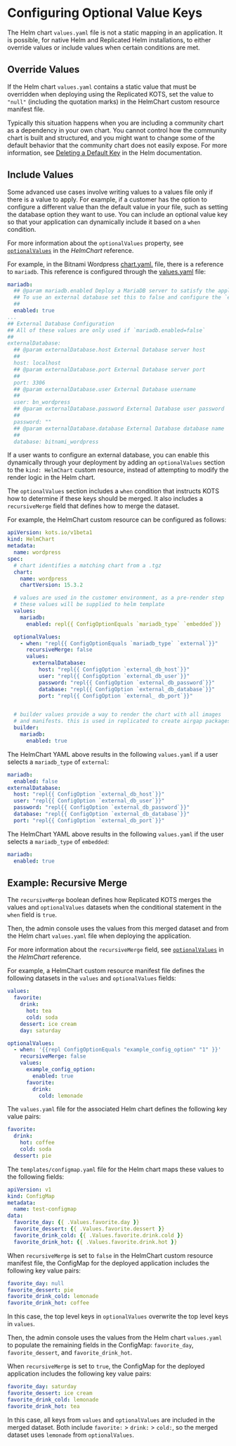 # Configuring Optional Value Keys

The Helm chart `values.yaml` file is not a static mapping in an application.
It is possible, for native Helm and Replicated Helm installations, to either override values or include values when certain conditions are met.

## Override Values

If the Helm chart `values.yaml` contains a static value that must be overridden when deploying using the Replicated KOTS, set the value to `"null"` (including the quotation marks) in the HelmChart custom resource manifest file.

Typically this situation happens when you are including a community chart as a dependency in your own chart. You cannot control how the community chart is built and structured, and you might want to change some of the default behavior that the community chart does not easily expose. For more information, see [Deleting a Default Key](https://helm.sh/docs/chart_template_guide/values_files/#deleting-a-default-key) in the Helm documentation.

## Include Values

Some advanced use cases involve writing values to a values file only if there is a value to apply. For example, if a customer has the option to configure a different value than the default value in your file, such as setting the database option they want to use. You can include an optional value key so that your application can dynamically include it based on a `when` condition. 

For more information about the `optionalValues` property, see [`optionalValues`](https://docs.replicated.com/reference/custom-resource-helmchart#optionalvalues) in the _HelmChart_ reference.

For example, in the Bitnami Wordpress [chart.yaml.](https://github.com/bitnami/charts/blob/main/bitnami/wordpress/Chart.yaml) file, there is a reference to `mariadb`. This reference is configured through the [values.yaml](https://github.com/bitnami/charts/blob/main/bitnami/wordpress/values.yaml#L1086) file:

```yaml
mariadb:
  ## @param mariadb.enabled Deploy a MariaDB server to satisfy the applications database requirements
  ## To use an external database set this to false and configure the `externalDatabase.*` parameters
  ##
  enabled: true
...
## External Database Configuration
## All of these values are only used if `mariadb.enabled=false`
##
externalDatabase:
  ## @param externalDatabase.host External Database server host
  ##
  host: localhost
  ## @param externalDatabase.port External Database server port
  ##
  port: 3306
  ## @param externalDatabase.user External Database username
  ##
  user: bn_wordpress
  ## @param externalDatabase.password External Database user password
  ##
  password: ""
  ## @param externalDatabase.database External Database database name
  ##
  database: bitnami_wordpress
```
If a user wants to configure an external database, you can enable this dynamically through your deployment by adding an `optionalValues` section to the `kind: HelmChart` custom resource, instead of attempting to modify the render logic in the Helm chart.

The `optionalValues` section includes a `when` condition that instructs KOTS how to determine if these keys should be merged. It also includes a `recursiveMerge` field that defines how to merge the dataset.

For example, the HelmChart custom resource can be configured as follows:

```yaml
apiVersion: kots.io/v1beta1
kind: HelmChart
metadata:
  name: wordpress
spec:
  # chart identifies a matching chart from a .tgz
  chart:
    name: wordpress
    chartVersion: 15.3.2

  # values are used in the customer environment, as a pre-render step
  # these values will be supplied to helm template
  values:
    mariadb:
      enabled: repl{{ ConfigOptionEquals `mariadb_type` `embedded`}}

  optionalValues:
    - when: "repl{{ ConfigOptionEquals `mariadb_type` `external`}}"
      recursiveMerge: false
      values:
        externalDatabase:
          host: "repl{{ ConfigOption `external_db_host`}}"
          user: "repl{{ ConfigOption `external_db_user`}}"
          password: "repl{{ ConfigOption `external_db_password`}}"
          database: "repl{{ ConfigOption `external_db_database`}}"
          port: "repl{{ ConfigOption `external_ db_port`}}"


  # builder values provide a way to render the chart with all images
  # and manifests. this is used in replicated to create airgap packages
  builder:
    mariadb:
      enabled: true
```
The HelmChart YAML above results in the following `values.yaml` if a user selects a `mariadb_type` of `external`:

```yaml
mariadb:
  enabled: false
externalDatabase:
  host: "repl{{ ConfigOption `external_db_host`}}"
  user: "repl{{ ConfigOption `external_db_user`}}"
  password: "repl{{ ConfigOption `external_db_password`}}"
  database: "repl{{ ConfigOption `external_db_database`}}"
  port: "repl{{ ConfigOption `external_db_port`}}"
```
The HelmChart YAML above results in the following `values.yaml` if the user selects a `mariadb_type` of `embedded`:

```yaml
mariadb:
  enabled: true
```

## Example: Recursive Merge

The `recursiveMerge` boolean defines how Replicated KOTS merges the values and `optionalValues` datasets when the conditional statement in the `when` field is `true`.

Then, the admin console uses the values from this merged dataset and from the Helm chart `values.yaml` file when deploying the application.

For more information about the `recursiveMerge` field, see [`optionalValues`](https://docs.replicated.com/reference/custom-resource-helmchart#optionalvalues) in the _HelmChart_ reference.

For example, a HelmChart custom resource manifest file defines the following datasets in the `values` and `optionalValues` fields:

```yaml
values:
  favorite:
    drink:
      hot: tea
      cold: soda
    dessert: ice cream
    day: saturday

optionalValues:
  - when: '{{repl ConfigOptionEquals "example_config_option" "1" }}'
    recursiveMerge: false
    values:
      example_config_option:
        enabled: true
      favorite:
        drink:
          cold: lemonade
```

The `values.yaml` file for the associated Helm chart defines the following key value pairs:

```yaml
favorite:
  drink:
    hot: coffee
    cold: soda
  dessert: pie
```
The `templates/configmap.yaml` file for the Helm chart maps these values to the following fields:

```yaml
apiVersion: v1
kind: ConfigMap
metadata:
  name: test-configmap
data:
  favorite_day: {{ .Values.favorite.day }}
  favorite_dessert: {{ .Values.favorite.dessert }}
  favorite_drink_cold: {{ .Values.favorite.drink.cold }}
  favorite_drink_hot: {{ .Values.favorite.drink.hot }}
```

When `recursiveMerge` is set to `false` in the HelmChart custom resource manifest file, the ConfigMap for the deployed application includes the following key value pairs:

```yaml
favorite_day: null
favorite_dessert: pie
favorite_drink_cold: lemonade
favorite_drink_hot: coffee
```

In this case, the top level keys in `optionalValues` overwrite the top level keys in `values`.

Then, the admin console uses the values from the Helm chart `values.yaml` to populate the remaining fields in the ConfigMap: `favorite_day`, `favorite_dessert`, and `favorite_drink_hot`.

When `recursiveMerge` is set to `true`, the ConfigMap for the deployed application includes the following key value pairs:

```yaml
favorite_day: saturday
favorite_dessert: ice cream
favorite_drink_cold: lemonade
favorite_drink_hot: tea
```

In this case, all keys from `values` and `optionalValues` are included in the merged dataset. Both include `favorite:` > `drink:` > `cold:`, so the merged dataset uses `lemonade` from `optionalValues`.